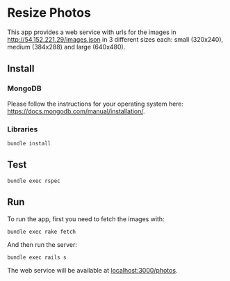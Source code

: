 # Resize Photos

This app provides a web service with urls for the images in http://54.152.221.29/images.json in 3 different sizes each: small (320x240), medium (384x288) and large (640x480).

## Install

### MongoDB

Please follow the instructions for your operating system here: https://docs.mongodb.com/manual/installation/.

### Libraries

```
bundle install
```

## Test

```
bundle exec rspec
```

## Run

To run the app, first you need to fetch the images with:

```
bundle exec rake fetch
```

And then run the server:

```
bundle exec rails s
```

The web service will be available at [localhost:3000/photos](localhost:3000/photos).
